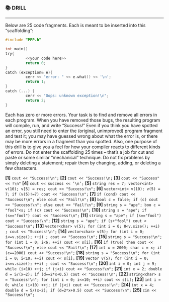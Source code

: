 ### 📚 DRILL

---


Below are 25 code fragments. Each is meant to be inserted into this “scaffolding”:

```c
#include "PPP.h"

int main()
try{
         <<your code here>>
         return 0;
}
catch (exception& e){
         cerr << "error: " << e.what() << '\n';
         return 1;
}
catch (...) {
         cerr << "Oops: unknown exception!\n";
         return 2;
}
```

Each has zero or more errors. Your task is to find and remove all errors in each program. When you have removed those bugs, the resulting program will compile, run, and write “Success!” Even if you think you have spotted an error, you still need to enter the (original, unimproved) program fragment and test it; you may have guessed wrong about what the error is, or there may be more errors in a fragment than you spotted. Also, one purpose of this drill is to give you a feel for how your compiler reacts to different kinds of errors. Do not enter the scaffolding 25 times – that’s a job for cut and paste or some similar “mechanical” technique. Do not fix problems by simply deleting a statement; repair them by changing, adding, or deleting a few characters.


__[1]__ ```cout << "Success!\n";```
__[2]__ ```cout << "Success!\n;```
__[3]__ ```cout << "Success" << !\n"```
__[4]__ ```cout << success << ’\n’;```
__[5]__ ```string res = 7; vector<int> v(10); v[5] = res; cout << "Success!\n";```
__[6]__ ```vector<int> v(10); v(5) = 7; if (v(5)!=7) cout << "Success!\n";```
__[7]__ ```if (cond) cout << "Success!\n"; else cout << "Fail!\n";```
__[8]__ ```bool c = false; if (c) cout << "Success!\n"; else cout << "Fail!\n";```
__[9]__ ```string s = "ape"; boo c = "fool"<s; if (c) cout << "Success!\n";```
__[10]__ ```string s = "ape"; if (s=="fool") cout << "Success!\n";```
__[11]__ ```string s = "ape"; if (s=="fool") cout < "Success!\n";```
__[12]__ ```string s = "ape"; if (s+"fool") cout < "Success!\n";```
__[13]__ ```vector<char> v(5); for (int i = 0; 0<v.size(); ++i) ; cout << "Success!\n";```
__[14]__ ```vector<char> v(5); for (int i = 0; i<=v.size(); ++i) ; cout << "Success!\n";```
__[15]__ ```string s = "Success!\n"; for (int i = 0; i<6; ++i) cout << s[i];```
__[16]__ ```if (true) then cout << "Success!\n"; else cout << "Fail!\n";```
__[17]__ ```int x = 2000; char c = x; if (c==2000) cout << "Success!\n";```
__[18]__ ```string s = "Success!\n"; for (int i = 0; i<10; ++i) cout << s[i];```
__[19]__ ```vector v(5); for (int i = 0; i<=v.size(); ++i) ; cout << "Success!\n";```
__[20]__ ```int i = 0; int j = 9; while (i<10) ++j; if (j<i) cout << "Success!\n";```
__[21]__ ```int x = 2; double d = 5/(x−2); if (d==2*x+0.5) cout << "Success!\n";```
__[22]__ ```string<char> s = "Success!\n"; for (int i = 0; i<=10; ++i) cout << s[i];```
__[23]__ ```int i = 0; while (i<10) ++j; if (j<i) cout << "Success!\n";```
__[24]__ ```int x = 4; double d = 5/(x−2); if (d=2*x+0.5) cout << "Success!\n";```
__[25]__ ```cin << "Success!\n";```